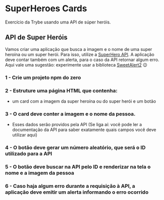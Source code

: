 # SuperHeroes Cards
Exercício da Trybe usando uma API de súper heróis.

## API de Super Heróis

Vamos criar uma aplicação que busca a imagem e o nome de uma super heroína ou um super herói. Para isso, utilize a [SuperHero API](https://www.superheroapi.com/). A aplicação deve contar também com um alerta, para o caso da API retornar algum erro. Aqui vale uma sugestão: experimente usar a biblioteca [SweetAlert2](https://sweetalert2.github.io/) 😉

### 1 - Crie um projeto npm do zero
### 2 - Estruture uma página HTML que contenha:
  * um card com a imagem da super heroína ou do super herói e um botão
### 3 - O card deve conter a imagem e o nome da pessoa.
  * Esses dados serão providos pela API (Se liga aí: você pode ler a documentação da API para saber exatamente quais campos você deve utilizar aqui)
### 4 - O botão deve gerar um número aleatório, que será o ID utilizado para a API
### 5 - O botão deve buscar na API pelo ID e renderizar na tela o nome e a imagem da pessoa
### 6 - Caso haja algum erro durante a requisição à API, a aplicação deve emitir um alerta informando o erro ocorrido
